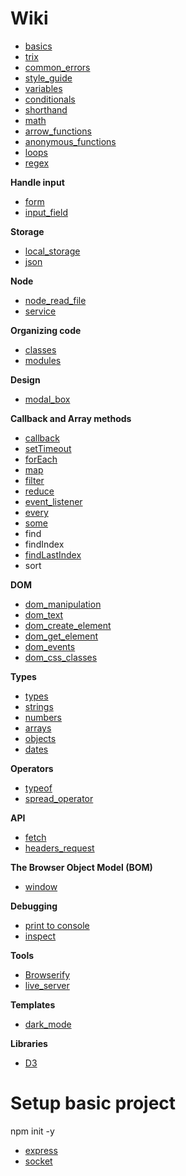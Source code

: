 
# Wiki
* [basics](basics.md)
* [trix](trix.md)
* [common_errors](common_errors.md)
* [style_guide](style_guide.md)
* [variables](variables.md)
* [conditionals](conditionals.md)
* [shorthand](shorthand.md)
* [math](math.md)
* [arrow_functions](arrow_functions.md)
* [anonymous_functions](anonymous_functions.md)
* [loops](loops.md)
* [regex](regex.md)

**Handle input**
* [form](form.md)
* [input_field](input_field.md)

**Storage**
* [local_storage](local_storage.md)
* [json](json.md)

**Node**
* [node_read_file](node_read_file.md)
* [service](service.md)

**Organizing code**
* [classes](classes.md)
* [modules](modules.md)

**Design**
* [modal_box](modal_box.md)

**Callback and Array methods**
* [callback](callback.md)
* [setTimeout](setTimeout.md)
* [forEach](forEach.md)
* [map](map.md)
* [filter](filter.md)
* [reduce](reduce.md)
* [event_listener](event_listener.md)
* [every](every.md)
* [some](some.md)
* find
* findIndex
* [findLastIndex](findLastIndex.md)
* sort

**DOM**
* [dom_manipulation](dom_manipulation.md)
* [dom_text](dom_text.md)
* [dom_create_element](dom_create_element.md)
* [dom_get_element](dom_get_element.md)
* [dom_events](dom_events.md)
* [dom_css_classes](dom_css_classes.md)

**Types**
* [types](types.md)
* [strings](strings.md)
* [numbers](numbers.md)
* [arrays](arrays.md)
* [objects](objects.md)
* [dates](dates.md)

**Operators**
* [typeof](typeof.md)
* [spread_operator](spread_operator.md)

**API**
* [fetch](fetch.md)
* [headers_request](headers_request.md)

**The Browser Object Model (BOM)**
* [window](window.md)

**Debugging**
* [print to console](print_to_console.md)
* [inspect](inspect.md)

**Tools**
* [Browserify](https://browserify.org/)
* [live_server](live_server.md) 


**Templates**
* [dark_mode](dark_mode.md)

**Libraries**
* [D3](D3/index.md)

# Setup basic project
npm init -y

* [express](express.md)
* [socket](socket.md)
